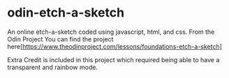 # odin-etch-a-sketch
An online etch-a-sketch coded using javascript, html, and css.
From the Odin Project
You can find the project here[https://www.theodinproject.com/lessons/foundations-etch-a-sketch]

Extra Credit is included in this project which required being able to have a transparent and rainbow mode.